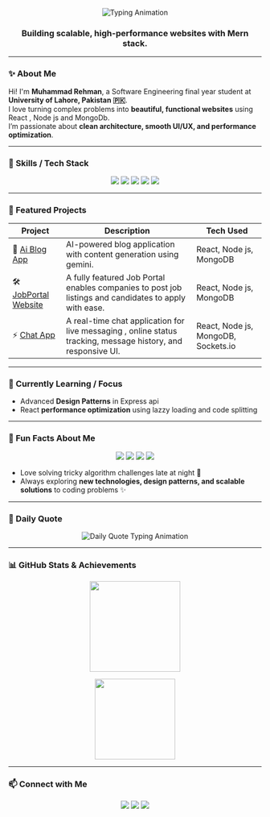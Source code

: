 <p align="center">
  <img src="https://readme-typing-svg.herokuapp.com?font=Fira+Code&size=28&duration=3500&pause=500&color=00F0FF&center=true&vCenter=true&width=700&lines=Hi+%F0%9F%91%8B+I'm+Muhammad+Rehman;Software+Engineering+Student+%F0%9F%92%BB;MernStack+Developer+%F0%9F%9A%80" alt="Typing Animation" />
</p>

<h3 align="center">Building scalable, high-performance websites with Mern stack.</h3>

---

### ✨ About Me

Hi! I'm **Muhammad Rehman**, a Software Engineering final year student at **University of Lahore, Pakistan 🇵🇰**.  
I love turning complex problems into **beautiful, functional websites** using React , Node js and MongoDb.  
I’m passionate about **clean architecture, smooth UI/UX, and performance optimization**.

---

### 🚀 Skills / Tech Stack

<p align="center">
  <img src="https://img.shields.io/badge/React-20232A?style=for-the-badge&logo=react&logoColor=61DAFB"/>
  <img src="https://img.shields.io/badge/Node.js-339933?style=for-the-badge&logo=node.js&logoColor=white"/>
  <img src="https://img.shields.io/badge/Express.js-404D59?style=for-the-badge&logo=express&logoColor=white"/>
  <img src="https://img.shields.io/badge/MongoDB-47A248?style=for-the-badge&logo=mongodb&logoColor=white"/> 
  <img src="https://img.shields.io/badge/TypeScript-3178C6?style=for-the-badge&logo=typescript&logoColor=white"/> 
  
</p>

---

### 🔨 Featured Projects

| Project                                                           | Description                                                                                                   | Tech Used                           |
| ----------------------------------------------------------------- | ------------------------------------------------------------------------------------------------------------- | ----------------------------------- |
| 🛒 [Ai Blog App](https://github.com/mani901/Ai-Blog-App)          | AI-powered blog application with content generation using gemini.                                             | React, Node js, MongoDB             |
| 🛠️ [JobPortal Website](https://github.com/mani901/Mern-JobPortal) | A fully featured Job Portal enables companies to post job listings and candidates to apply with ease.         | React, Node js, MongoDB             |
| ⚡ [Chat App](https://github.com/mani901/mern-chat-app-socketio)  | A real-time chat application for live messaging , online status tracking, message history, and responsive UI. | React, Node js, MongoDB, Sockets.io |

---

### 🎯 Currently Learning / Focus

- Advanced **Design Patterns** in Express api
- React **performance optimization** using lazzy loading and code splitting

---

### 🎉 Fun Facts About Me

<p align="center">
  <img src="https://img.shields.io/badge/Coffee%20Lover-%E2%98%95-blue?style=for-the-badge"/> 
  <img src="https://img.shields.io/badge/Night%20Coder-%F0%9F%97%99-purple?style=for-the-badge"/> 
  <img src="https://img.shields.io/badge/Tech%20Explorer-%E2%9C%A8-orange?style=for-the-badge"/> 
  <img src="https://img.shields.io/badge/Logic%20Addict-%F0%9F%92%BB-red?style=for-the-badge"/> 
</p>

- Love solving tricky algorithm challenges late at night 🌙
- Always exploring **new technologies, design patterns, and scalable solutions** to coding problems ✨

---

### 💬 Daily Quote

<p align="center">
  <img src="https://readme-typing-svg.herokuapp.com?font=Fira+Code&size=22&duration=4000&pause=1000&color=00F0FF&center=true&vCenter=true&width=920&lines=The+only+way+to+do+great+work+is+to+love+what+you+do.+–+Steve+Jobs;Success+is+not+final,+failure+is+not+fatal:+It+is+the+courage+to+continue+that+counts.+–+Winston+Churchill;Believe+you+can+and+you're+halfway+there.+–+Theodore+Roosevelt" alt="Daily Quote Typing Animation"/>
</p>

---

### 📊 GitHub Stats & Achievements

<p align="center">
  <img src="https://github-readme-stats.vercel.app/api?username=mani901&show_icons=true&theme=radical&hide_border=false&count_private=true&include_all_commits=true" height="180"/>
</p>

<p align="center">
  <img src="https://github-profile-trophy.vercel.app/?username=mani901&theme=radical&no-frame=true&margin-w=15&margin-h=15" height="160"/>
</p>

---

### 📫 Connect with Me

<p align="center">
  <a href="mailto:abrehman8491@gmail.com"><img src="https://img.shields.io/badge/Email-D14836?style=for-the-badge&logo=gmail&logoColor=white"/></a>
  <a href="https://www.linkedin.com/in/muhammad-rehman-022b42305"><img src="https://img.shields.io/badge/LinkedIn-0077B5?style=for-the-badge&logo=linkedin&logoColor=white"/></a>
  <a href="https://github.com/mani901"><img src="https://img.shields.io/badge/GitHub-100000?style=for-the-badge&logo=github&logoColor=white"/></a>
</p>
